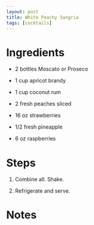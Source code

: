 ```yaml
---
layout: post
title: White Peachy Sangria
tags: [cocktails]
---
```


# Ingredients

* 2 bottles Moscato or Proseco

* 1 cup apricot brandy

* 1 cup coconut rum

* 2 fresh peaches sliced

* 16 oz strawberries

* 1/2 fresh pineapple

* 6 oz raspberries

# Steps

1.  Combine all.  Shake.

2.  Refrigerate and serve.

# Notes
